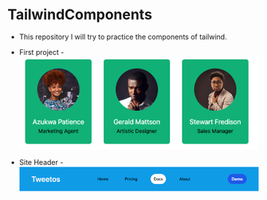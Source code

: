# TailwindComponents

- This repository I will try to practice the components of tailwind.

- First project - ![alt text](image.png)

- Site Header - ![alt text](image-1.png)